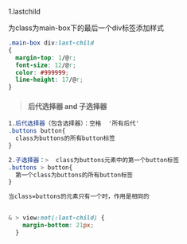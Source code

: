 1.lastchild

为class为main-box下的最后一个div标签添加样式

```css
.main-box div:last-child 
{
  margin-top: 1/@r;
  font-size: 12/@r;
  color: #999999;
  line-height: 17/@r;
}
```



> #### 后代选择器 and 子选择器

```css
1.后代选择器（包含选择器）：空格  '所有后代'
.buttons button{
  class为buttons的所有button标签
}

2.子选择器：>  class为buttons元素中的第一个button标签
.buttons > button{
  第一个class为buttons的所有button标签
}

当class=buttons的元素只有一个时，作用是相同的


& > view:not(:last-child) {
    margin-bottom: 21px;
  }
```

